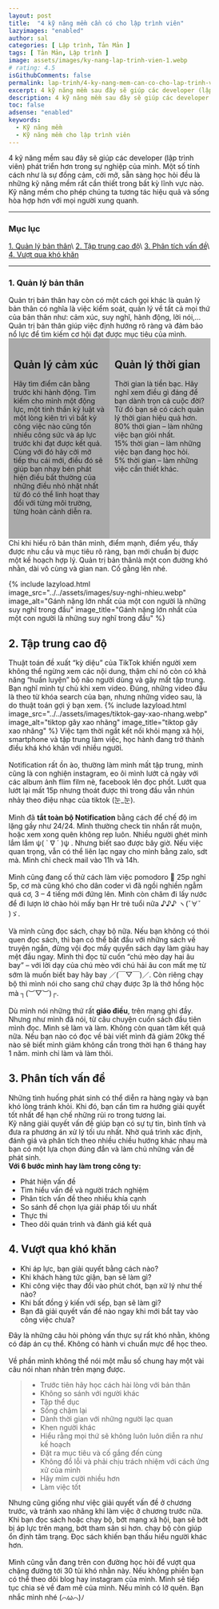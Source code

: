```yaml
---
layout: post
title:  "4 kỹ năng mềm cần có cho lập trình viên"
lazyimages: "enabled"
author: sal
categories: [ Lập trình, Tản Mản ]
tags: [ Tản Mản, Lập trình ]
image: assets/images/ky-nang-lap-trinh-vien-1.webp
# rating: 4.5
isGithubComments: false
permalink: lap-trinh/4-ky-nang-mem-can-co-cho-lap-trinh-vien
excerpt: 4 kỹ năng mềm sau đây sẽ giúp các developer (lập trình viên) phát triển hơn trong sự nghiệp của mình. Một số tính cách như là sự đồng cảm, cởi mở, sẵn sàng học hỏi đều là những kỹ năng mềm rất cần thiết trong bất kỳ lĩnh vực nào. Kỹ năng mềm cho phép chúng ta tương tác hiệu quả và sống hòa hợp hơn với mọi người xung quanh.
description: 4 kỹ năng mềm sau đây sẽ giúp các developer (lập trình viên) phát triển hơn trong sự nghiệp của mình. Một số tính cách như là sự đồng cảm, cởi mở, sẵn sàng học hỏi đều là những kỹ năng mềm rất cần thiết trong bất kỳ lĩnh vực nào. Kỹ năng mềm cho phép chúng ta tương tác hiệu quả và sống hòa hợp hơn với mọi người xung quanh.
toc: false
adsense: "enabled"
keywords:
  - Kỹ năng mềm
  - Kỹ năng mềm cho lập trình viên
---
```


4 kỹ năng mềm sau đây sẽ giúp các developer (lập trình viên) phát triển hơn trong sự nghiệp của mình. Một số tính cách như là sự đồng cảm, cởi mở, sẵn sàng học hỏi đều là những kỹ năng mềm rất cần thiết trong bất kỳ lĩnh vực nào. Kỹ năng mềm cho phép chúng ta tương tác hiệu quả và sống hòa hợp hơn với mọi người xung quanh.

---
### Mục lục
[1. Quản lý bản thân](#tip1)\\
[2. Tập trung cao độ](#tip2)\\
[3. Phân tích vấn đề](#tip3)\\
[4. Vượt qua khó khăn](#tip4)

---

<a name="tip1"></a>
<h3>1. Quản lý bản thân</h3>
Quản trị bản thân hay còn có một cách gọi khác là quản lý bản thân có nghĩa là việc kiểm soát, quản lý về tất cả mọi thứ của bản thân như: cảm xúc, suy nghĩ, hành động, lời nói,… Quản trị bản thân giúp việc định hướng rõ ràng và đảm bảo nổ lực để tìm kiếm cơ hội đạt được mục tiêu của mình.
<div style="max-width: 100%"><div class="row"><div class="column" style="background-color:#aaa;"><h2>Quản lý cảm xúc	</h2><p>Hãy tìm điểm cân bằng trước khi hành động. Tìm kiếm cho mình một động lực, một tinh thần kỷ luật và một lòng kiên trì vì bất kỳ công việc nào cũng tốn nhiều công sức và áp lực trước khi đạt được kết quả. Cùng với đó hãy cởi mở tiếp thu cái mới, điều đó sẽ giúp bạn nhạy bén phát hiện điều bất thường của những điều nhỏ nhặt nhất từ đó có thể linh hoạt thay đổi với từng môi trường, từng hoàn cảnh diễn ra.</p></div><div class="column" style="background-color:#bbb;"><h2>Quản lý thời gian</h2><p>Thời gian là tiền bạc. Hãy nghĩ xem điều gì đáng để bạn dành trọn cả cuộc đời? Từ đó bạn sẽ có cách quản lý thời gian hiệu quả hơn.<br>
80% thời gian – làm những việc bạn giỏi nhất.<br>
15% thời gian – làm những việc bạn đang học hỏi.<br>
5% thời gian – làm những việc cần thiết khác.</p></div></div></div>
Chỉ khi hiểu rõ bản thân mình, điểm mạnh, điểm yếu, thấy được nhu cầu và mục tiêu rõ ràng, bạn mới chuẩn bị được một kế hoạch hợp lý. Quản trị bản thânlà một con đường khó nhằn, dài vô cùng và gian nan. Cố gằng lên nhé.

{% include lazyload.html image_src="../../assets/images/suy-nghi-nhieu.webp" image_alt="Gánh nặng lớn nhất của một con người là những suy nghĩ trong đầu" image_title="Gánh nặng lớn nhất của một con người là những suy nghĩ trong đầu" %}

<h2>2. Tập trung cao độ</h2>
Thuật toán đề xuất “kỳ diệu” của TikTok khiến người xem không thể ngừng xem các nội dung, thậm chí nó còn có khả năng “huấn luyện” bộ não người dùng và gây mất tập trung. Bạn nghĩ mình tự chủ khi xem video. Đúng, những video đầu là theo từ khóa search của bạn, nhưng những video sau, là do thuật toán gợi ý bạn xem.
{% include lazyload.html image_src="../../assets/images/tiktok-gay-xao-nhang.webp" image_alt="tiktop gây xao nhãng" image_title="tiktop gây xao nhãng" %}
Việc tạm thời ngắt kết nối khỏi mạng xã hội, smartphone và tập trung làm việc, học hành đang trở thành điều khá khó khăn với nhiều người.<br><br>
Notification rất ồn ào, thường làm mình mất tập trung, mình cũng là con nghiện instagram, eo ôi mình lướt cả ngày với các album ảnh flim film nè, facebook lên đọc phốt. Lướt qua lướt lại mất 15p nhưng thoát được thì trong đầu vẫn nhún nhảy theo điệu nhạc của tiktok (눈_눈).<br><br>
Mình đã <b>tắt toàn bộ Notification</b> bằng cách để chế độ im lặng gầy như 24/24. Mình thường check tin nhắn rất muộn, hoặc xem xong quên không rep luôn. Nhiều người ghét mình lắm lắm ψ( ` ∇ ´ )ψ . Nhưng biết sao được bây giờ. Nếu việc quan trọng, vẫn có thể liên lạc ngay cho mình bằng zalo, sdt mà. Mình chỉ check mail vào 11h và 14h.<br><br>
Mình cũng đang cố thử cách làm việc pomodoro 🍅 25p nghỉ 5p, cơ mà cũng khó cho dân coder vì đã ngồi nghiền ngẫm quá cơ, 3 – 4 tiếng mới đứng lên. Mình còn chăm đi lấy nước để đi lượn lờ chào hỏi mấy bạn Hr trẻ tuổi nữa ♪♪♪ ヽ(ˇ∀ˇ )ゞ.<br><br>
Và mình cũng đọc sách, chạy bộ nữa. Nếu bạn không có thói quen đọc sách, thì bạn có thể bắt đầu với những sách về truyện ngắn, đừng vội đọc mấy quyển sách dạy làm giàu hay mệt đầu ngay. Mình thì đọc từ cuốn “chú mèo dạy hai âu bay” – với lời dạy của chú mèo với chú hải âu con mất mẹ từ sớm là muốn biết bay hãy bay ／(￣▽￣)／. Còn riêng chạy bộ thì mình nói cho sang chứ chạy được 3p là thở hồng hộc mà ┐(︶▽︶)┌.<br><br>
Dù mình nói những thứ rất <b>giáo điều</b>, trên mạng ghi đầy. Nhưng như mình đã nói, từ câu chuyện cuốn sách đầu tiên mình đọc. Mình sẽ làm và làm. Không còn quan tâm kết quả nữa. Nếu bạn nào có đọc về bài viết mình đã giảm 20kg thế nào sẽ biết mình giảm không cần trong thời hạn 6 tháng hay 1 năm. mình chỉ làm và làm thôi.
<h2>3. Phân tích vấn đề</h2>
Những tình huống phát sinh có thể diễn ra hàng ngày và bạn khó lòng tránh khỏi. Khi đó, bạn cần tìm ra hướng giải quyết tốt nhất để hạn chế những rủi ro trong tương lai.<br>
Kỹ năng giải quyết vấn đề giúp bạn có sự tự tin, bình tĩnh và đưa ra phương án xử lý tối ưu nhất. Nhờ quá trình xác định, đánh giá và phân tích theo nhiều chiều hướng khác nhau mà bạn có một lựa chọn đúng đắn và làm chủ những vấn đề phát sinh.<br>
<b>Với 6 bước mình hay làm trong công ty:</b>
<ul>
<li>Phát hiện vấn đề</li>
<li>Tìm hiểu vấn đề và người trách nghiệm</li>
<li>Phân tích vấn đề theo nhiều khía cạnh</li>
<li>So sánh để chọn lựa giải pháp tối ưu nhất</li>
<li>Thực thi</li>
<li>Theo dõi quán trình và đánh giá kết quả</li>
</ul>
<h2>4. Vượt qua khó khăn</h2>
<ul>
<li>Khi áp lực, bạn giải quyết bằng cách nào?</li>
<li>Khi khách hàng tức giận, bạn sẽ làm gì?</li>
<li>Khi công việc thay đổi vào phút chót, bạn xử lý như thế nào?</li>
<li>Khi bất đồng ý kiến với sếp, bạn sẽ làm gì?</li>
<li>Bạn đã giải quyết vấn đề nào ngay khi mới bắt tay vào công việc chưa?</li>
</ul>
Đây là những câu hỏi phỏng vấn thực sự rất khó nhằn, không có đáp án cụ thể. Không có hành vi chuẩn mực để học theo.<br><br>
Về phần mình không thể nói một mẫu số chung hay một vài câu nói nhan nhản trên mạng được.

> *   Trước tiên hãy học cách hài lòng với bản thân
> *   Không so sánh với người khác
> *   Tập thể dục
> *   Sống chậm lại
> *   Dành thời gian với những người lạc quan
> *   Khen người khác
> *   Hiểu rằng mọi thứ sẽ không luôn luôn diễn ra như kế hoạch
> *   Đặt ra mục tiêu và cố gắng đến cùng
> *   Không đổ lỗi và phải chịu trách nhiệm với cách ứng xử của mình
> *   Hãy mỉm cười nhiều hơn
> *   Làm việc tốt

Nhưng cũng giống như việc giải quyết vấn đề ở chương trước, và tránh xao nhãng khi làm việc ở chương trước nữa. Khi bạn đọc sách hoặc chạy bộ, bớt mạng xã hội, bạn sẽ bớt bị áp lực trên mạng, bớt tham sân si hơn. chạy bộ còn giúp ổn định tâm trạng. Đọc sách khiến bạn thấu hiểu người khác hơn.<br><br>
Mình cũng vẫn đang trên con đường học hỏi để vượt qua chặng đường tới 30 tủi khó nhằn này. Nếu không phiền bạn có thể theo dõi blog hay instagram của mình. Mình sẽ tiếp tục chia sẻ về đam mê của mình. Nếu mình có lỡ quên. Bạn nhắc mình nhé (⌒ω⌒)ﾉ


<style>

* {
  box-sizing: border-box;
}

/* Create two equal columns that floats next to each other */
.column {
  float: left;
  width: 50%;
  padding: 10px;
  height: 400px; /* Should be removed. Only for demonstration */
}

/* Clear floats after the columns */
.row:after {
  content: "";
  display: table;
  clear: both;
}

/* Responsive layout - makes the two columns stack on top of each other instead of next to each other */
@media screen and (max-width: 600px) {
  .column {
    width: 100%;
  }
}
</style>



